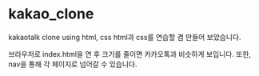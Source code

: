 # kakao_clone

kakaotalk clone using html, css
html과 css를 연습할 겸 만들어 보았습니다.

브라우저로 index.html을 연 후 크기를 줄이면 카카오톡과 비슷하게 보입니다.
또한, nav을 통해 각 페이지로 넘어갈 수 있습니다.
